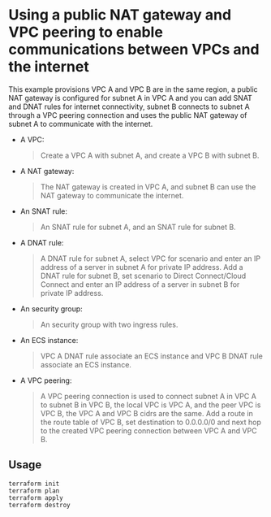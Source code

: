 # Using a public NAT gateway and VPC peering to enable communications between VPCs and the internet

This example provisions VPC A and VPC B are in the same region, a public NAT gateway is configured for subnet A in
VPC A and you can add SNAT and DNAT rules for internet connectivity, subnet B connects to subnet A through a VPC
peering connection and uses the public NAT gateway of subnet A to communicate with the internet.

* A VPC:
  > Create a VPC A with subnet A, and create a VPC B with subnet B.

* A NAT gateway:
  > The NAT gateway is created in VPC A, and subnet B can use the NAT gateway to communicate the internet.

* An SNAT rule:
  > An SNAT rule for subnet A, and an SNAT rule for subnet B.

* A DNAT rule:
  > A DNAT rule for subnet A, select VPC for scenario and enter an IP address of a server in subnet A
  for private IP address. Add a DNAT rule for subnet B, set scenario to Direct Connect/Cloud Connect and
  enter an IP address of a server in subnet B for private IP address.

* An security group:
  > An security group with two ingress rules.

* An ECS instance:
  > VPC A DNAT rule associate an ECS instance and VPC B DNAT rule associate an ECS instance.

* A VPC peering:
  > A VPC peering connection is used to connect subnet A in VPC A to subnet B in VPC B, the local VPC is VPC A,
  and the peer VPC is VPC B, the VPC A and VPC B cidrs are the same. Add a route in the route table of VPC B, set
  destination to 0.0.0.0/0 and next hop to the created VPC peering connection between VPC A and VPC B.

## Usage

```shell
terraform init
terraform plan
terraform apply
terraform destroy
```
